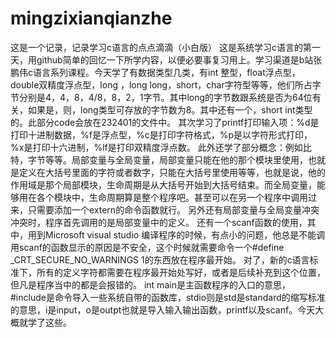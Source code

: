 # mingzixianqianzhe
这是一个记录，记录学习c语言的点点滴滴（小白版）
这是系统学习c语言的第一天，用github简单的回忆一下所学内容，以便必要事复习用上。学习渠道是b站张鹏伟c语言系列课程。今天学了有数据类型几类，有int 整型，float浮点型，double双精度浮点型，long ，long long，short，char字符型等等，他们所占字节分别是4，4，8，4/8，8，2，1字节。其中long的字节数跟系统是否为64位有关，如果是，则，long类型可存放的字节数为8。其中还有一个，short int类型的。此部分code会放在232401的文件中。
其次学习了printf打印输入项：%d是打印十进制数据，%f是浮点型，%c是打印字符格式，%p是以字符形式打印，%x是打印十六进制，%lf是打印双精度浮点数。
此外还学了部分概念：例如比特，字节等等。局部变量与全局变量，局部变量只能在他的那个模块里使用，也就是定义在大括号里面的字符或者数字，只能在大括号里使用等等，也就是说，他的作用域是那个局部模块，生命周期是从大括号开始到大括号结束。而全局变量，能够用在各个模块中，生命周期算是整个程序吧。甚至可以在另一个程序中调用过来，只需要添加一个extern的命令函数就行。
另外还有局部变量与全局变量冲突冲突时，程序首先调用的是局部变量中的定义。
还有一个scanf函数的使用，其中，用到Microsoft visual studio 编译程序的时候，有点小的问题，他总是不能调用scanf的函数显示的原因是不安全，这个时候就需要命令一个#define _CRT_SECURE_NO_WARNINGS 1的东西放在程序最开始。
对了，新的c语言标准下，所有的定义字符都需要在程序最开始处写好，或者是后续补充到这个位置，但凡是程序当中的都是会报错的。
int main是主函数程序的入口的意思，#include是命令导入一些系统自带的函数库，stdio则是std是standard的缩写标准的意思，i是input，o是outpt也就是导入输入输出函数，printf以及scanf。今天大概就学了这些。
